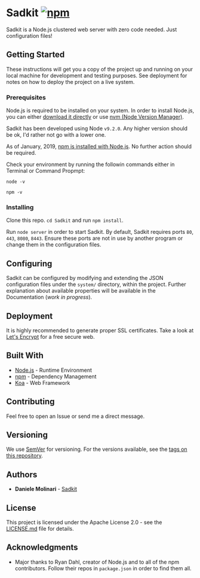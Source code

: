 # Sadkit [![npm][npm-image]][npm-url]

[npm-image]: https://img.shields.io/npm/v/sadkit.svg
[npm-url]: https://www.npmjs.com/package/sadkit

Sadkit is a Node.js clustered web server with zero code needed. Just configuration files!

## Getting Started

These instructions will get you a copy of the project up and running on your local machine for development and testing purposes. See deployment for notes on how to deploy the project on a live system.

### Prerequisites

Node.js is required to be installed on your system. In order to install Node.js, you can either [download it directly](https://nodejs.org/it/) or use [nvm (Node Version Manager)](https://github.com/creationix/nvm).

Sadkit has been developed using Node `v9.2.0`. Any higher version should be ok, I'd rather not go with a lower one.

As of January, 2019, [npm is installed with Node.js](https://www.npmjs.com/get-npm). No further action should be required.

Check your environment by running the followin commands either in Terminal or Command Propmpt:

```
node -v 
```

```
npm -v 
```

### Installing

Clone this repo. `cd Sadkit` and run `npm install`.

Run `node server` in order to start Sadkit. By default, Sadkit requires ports `80`, `443`, `8080`, `8443`. Ensure these ports are not in use by another program or change them in the configuration files.

## Configuring

Sadkit can be configured by modifying and extending the JSON configuration files under the `system/` directory, within the project. Further explanation about available properties will be available in the Documentation (*work in progress*).

## Deployment

It is highly recommended to generate proper SSL certificates. Take a look at [Let's Encrypt](https://letsencrypt.org/) for a free secure web.

## Built With

* [Node.js](https://nodejs.org/) - Runtime Environment
* [npm](https://www.npmjs.com/) - Dependency Management
* [Koa](https://koajs.com/) - Web Framework

## Contributing

Feel free to open an Issue or send me a direct message.

## Versioning

We use [SemVer](http://semver.org/) for versioning. For the versions available, see the [tags on this repository](https://github.com/Sadkit/Sadkit/tags). 

## Authors

* **Daniele Molinari** - [Sadkit](https://github.com/Sadkit)

## License

This project is licensed under the Apache License 2.0 - see the [LICENSE.md](LICENSE.md) file for details.

## Acknowledgments

* Major thanks to Ryan Dahl, creator of Node.js and to all of the npm contributors. Follow their repos in `package.json` in order to find them all.
